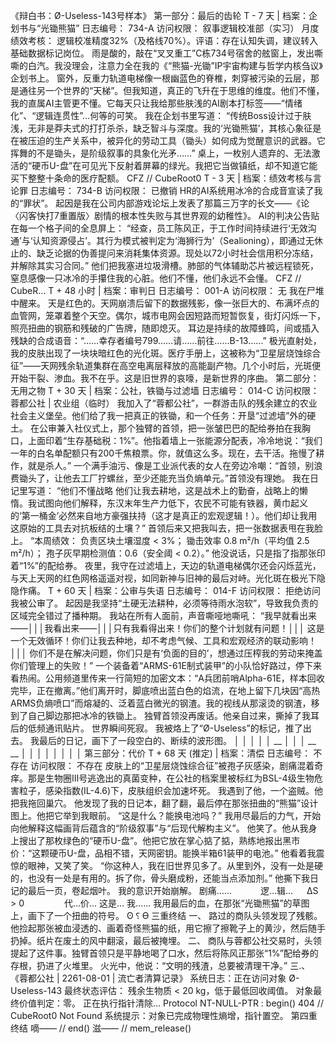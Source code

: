 《辩白书：Ø-Useless-143号样本》
第一部分：最后的齿轮
T - 7 天 | 档案：企划书与“光锄熊猫”
日志编号： 734-A
访问权限： 叙事逻辑校准部（实习）
月度绩效考核： 逻辑校准精度32%（及格线70%）。评语：存在认知失调，建议转入基础数据标记岗位。
雨是酸的，敲在“叉叉重工”C栋734号宿舍的舷窗上，发出嘶嘶的白汽。我没理会，注意力全在我的《“熊猫-光锄”IP宇宙构建与哲学内核刍议》企划书上。
窗外，反重力轨道电梯像一根幽蓝色的脊椎，刺穿被污染的云层，那是通往另一个世界的“天梯”。但我知道，真正的飞升在于思维的维度。他们不懂，我的直属AI主管更不懂。它每天只让我给那些肤浅的AI剧本打标签——“情绪化”、“逻辑连贯性”…何等的可笑。
我在企划书里写道：
“传统Boss设计过于肤浅，无非是莽夫式的打打杀杀，缺乏智斗与深度。我的‘光锄熊猫’，其核心象征是在被压迫的生产关系中，被异化的劳动工具（锄头）如何成为觉醒意识的武器。它挥舞的不是锄头，是阶级叙事的具象化光矛……”
桌上，一枚别人遗弃的、无法激活的“硬币U-盘”在可见光下反射着屏幕的绿光。我把它当做镇纸，却不知道它能买下整整十条命的医疗配额。
CFZ // CubeRoot0
T - 3 天 | 档案：绩效考核与言论罪
日志编号： 734-B
访问权限： 已撤销
HR的AI系统用冰冷的合成音宣读了我的“罪状”。
起因是我在公司内部游戏论坛上发表了那篇三万字的长文——《论〈闪客快打7重置版〉剧情的根本性失败与其世界观的幼稚性》。
AI的判决公告贴在每一个格子间的全息屏上：
“经查，员工陈风正，于工作时间持续进行‘无效沟通’与‘认知资源侵占’。其行为模式被判定为‘海狮行为’（Sealioning），即通过无休止的、缺乏论据的伪善提问来消耗集体资源。现处以72小时社会信用积分冻结，并解除其实习合同。”
他们把我塞进垃圾滑槽。肺部的气体辅助芯片被远程锁死，窒息感像一只冰冷的手攥住我的心脏。他们不懂，他们永远不会懂。
CFZ // CubeR…
T + 48 小时 | 档案：审判日
日志编号： 001-A
访问权限： 无
我在尸堆中醒来。
天是红色的。天网崩溃后留下的数据残影，像一张巨大的、布满坏点的血管网，笼罩着整个天空。偶尔，城市电网会因短路而短暂恢复，街灯闪烁一下，照亮扭曲的钢筋和残破的广告牌，随即熄灭。
耳边是持续的故障蜂鸣，间或插入残缺的合成语音：“……幸存者编号799……请……前往……B-13……”
极光直射处，我的皮肤出现了一块块暗红色的光化斑。医疗手册上，这被称为“卫星层烧蚀综合征”——天网残余轨道集群在高空电离层释放的高能副产物。几个小时后，光斑便开始干裂、渗血。我不在乎。这是旧世界的哀嚎，是新世界的序曲。
第二部分：无用之物
T + 30 天 | 档案：公社，铁锄与过滤墙
日志编号： 014-C
访问权限： 蓉都公社 | 农业组（临时）
我加入了“蓉都公社”，一群游击队的残余建立的农业社会主义堡垒。他们给了我一把真正的铁锄，和一个任务：开垦“过滤墙”外的硬土。
在公审兼入社仪式上，那个独臂的首领，把一张皱巴巴的配给券拍在我胸口，上面印着“生存基础税：1%”。他指着墙上一张能源分配表，冷冷地说：“我们一年的白名单配额只有200千焦粮票。你，就值这么多。现在，去干活。拖慢了耕作，就是杀人。”
一个满手油污、像是工业派代表的女人在旁边冷嘲：“首领，别浪费锄头了，让他去工厂拧螺丝，至少还能充当负熵单元。”首领没有理她。
我在日记里写道：
“他们不懂战略 他们让我去耕地，这是战术上的勤奋，战略上的懒惰。我试图向他们解释，东汉末年生产力低下，农民不可能有铁器，黄巾起义的‘第一桶金’必然来自地方豪强扶持（这才是真正的宏观逻辑！）。他们却让我用这原始的工具去对抗板结的土壤？”
首领后来又把我叫去，把一张数据表甩在我脸上。
“本周绩效：
负责区块土壤湿度 < 3%；
锄击效率 0.8 m²/h（平均值 2.5 m²/h）；
孢子灰早期检测值：0.6（安全阈 < 0.2）。”
他没说话，只是指了指那张印着“1%”的配给券。
夜里，我守在过滤墙上，天边的轨道电梯偶尔还会闪烁蓝光，与天上天网的红色网格遥遥对视，如同新神与旧神的最后对峙。光化斑在极光下隐隐作痛。
T + 60 天 | 档案：公审与失语
日志编号： 014-F
访问权限： 拒绝访问
我被公审了。
起因是我坚持“土硬无法耕种，必须等待雨水泡软”，导致我负责的区域完全错过了播种期。
我站在所有人面前，声音嘶哑地嘶吼：
“我早就看出来——│││我看出来——│││只有我看得出来！你们的整个计划就有问题！│││ 这是一个无效循环！你们让我去种地，却不考虑气候、工具和宏观经济的联动影响！│││ 你们不是在解决问题，你们只是有‘负面的目的’，想通过压榨我的劳动来掩盖你们管理上的失败！”
一个装备着“ARMS-61E制式装甲”的小队恰好路过，停下来看热闹。公用频道里传来一行简短的加密文本：“A兵团前哨Alpha-61E，样本回收完毕，正在撤离。”他们离开时，脚底喷出蓝白色的焰流，在地上留下几块因“高热ARMS负熵喷口”而熔凝的、泛着蓝白微光的钢渣。我的视线从那滚烫的钢渣，移到了自己脚边那把冰冷的铁锄上。
独臂首领没再废话。他亲自过来，撕掉了我耳后的低频通讯贴片。
世界瞬间死寂。
我被烙上了“Ø-Useless”的标记，推了出去。
我最后的日记，画下了一段空白的、断续的波形图。
│ │ │ │ │ __ │ │ │ __ __ │ │ │ │ │ │ │ │
第三部分：代价
T + 68 天 (推定) | 档案：清偿
日志编号： 不存在
访问权限： 不存在
皮肤上的“卫星层烧蚀综合征”被孢子灰感染，剧痛混着奇痒。那是生物圈Ⅲ号逃逸出的真菌变种，在公社的档案里被标红为BSL-4级生物危害粒子，感染指数(IL-4.6)下，皮肤组织会加速坏死。
我遇到了他，一个盗贼。他把我拖回巢穴。
他发现了我的日记本，翻了翻，最后停在那张扭曲的“熊猫”设计图上。他把它举到我眼前。
“这是什么？能换电池吗？”
我用尽最后的力气，开始向他解释这幅画背后蕴含的“阶级叙事”与“后现代解构主义”。
他笑了。他从我身上搜出了那枚绿色的“硬币U-盘”。他把它放在掌心掂了掂，熟练地报出黑市价：“这颗硬币U-盘，品相不错，天网密钥。能换半箱61装甲的电池。”
他看着我震惊的眼神，又笑了笑。
“你这种人，我在旧世界见多了。从里到外，没有一处是硬的，也没有一处是有用的。拆了你，骨头磨成粉，还能当点添加剂。”
他撕下我日记的最后一页，卷起烟叶。
我的意识开始崩解。
剧痛……
　　　逻…辑…
　 ΔS > 0 　
　　　代…价… 这是…
我……
我用最后的血，在那张“光锄熊猫”的草图上，画下了一个扭曲的符号。
ʘ ⸮ Ɵ
三重终结
一、
路过的商队头领发现了残骸。他捡起那张被血浸透的、画着奇怪熊猫的纸，用它擦了擦靴子上的黄沙，然后随手扔掉。纸片在废土的风中翻滚，最后被掩埋。
二、
商队与蓉都公社交易时，头领提起了这件事。独臂首领只是平静地喝了口水，然后将陈风正那张“1%”配给券的存根，扔进了火堆里。
火光中，他说：“文明的残渣，总要被清理干净。”
三.、
《蓉都公社 | 2261-08-01 | 流亡者清算记录》
系统日志：正在访问对象 Ø-Useless-143
最终状态评估：
残余生物质 < 20 kg，低于最低回收阈值。
对象最终价值判定：零。
正在执行指针清除…
Protocol NT-NULL-PTR : begin()
404 // CubeRoot0 Not Found
系统提示：对象已完成物理性熵增，指针置空。
第四重终结
嘀—— // end()
滋—— // mem_release()
